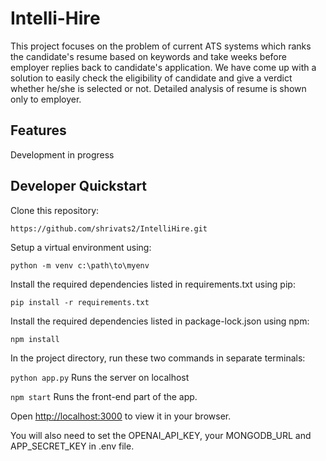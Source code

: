 # Intelli-Hire
This project focuses on the problem of current ATS systems which ranks the candidate's resume based on keywords and take weeks before employer replies back to candidate's application. We have come up with a solution to easily check the eligibility of candidate and give a verdict whether he/she is selected or not. Detailed analysis of resume is shown only to employer.

## Features
Development in progress

## Developer Quickstart
Clone this repository:

`https://github.com/shrivats2/IntelliHire.git`

Setup a virtual environment using:

`python -m venv c:\path\to\myenv`

Install the required dependencies listed in requirements.txt using pip:

`pip install -r requirements.txt`

Install the required dependencies listed in package-lock.json using npm:

`npm install`

In the project directory, run these two commands in separate terminals:

`python app.py` Runs the server on localhost

`npm start`    Runs the front-end part of the app.

Open [http://localhost:3000](http://localhost:3000) to view it in your browser.

You will also need to set the OPENAI_API_KEY, your MONGODB_URL and APP_SECRET_KEY in .env file.

